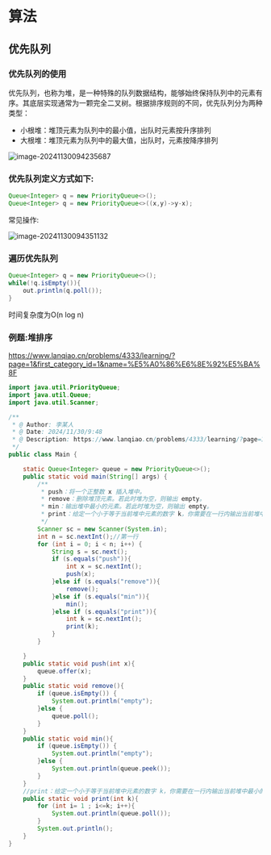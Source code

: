 # 算法

## 优先队列

### 优先队列的使用

优先队列，也称为堆，是一种特殊的队列数据结构，能够始终保持队列中的元素有序。其底层实现通常为一颗完全二叉树。根据排序规则的不同，优先队列分为两种类型：

- 小根堆：堆顶元素为队列中的最小值，出队时元素按升序排列
- 大根堆：堆顶元素为队列中的最大值，出队时，元素按降序排列

![image-20241130094235687](https://gitee.com/try-to-be-better/cloud-images/raw/master/img/image-20241130094235687.png)

### 优先队列定义方式如下:

```java
Queue<Integer> q = new PriorityQueue<>();
Queue<Integer> q = new PriorityQueue<>((x,y)->y-x);
```

常见操作:

![image-20241130094351132](https://gitee.com/try-to-be-better/cloud-images/raw/master/img/image-20241130094351132.png)

### 遍历优先队列

```java
Queue<Integer> q = new PriorityQueue<>();
while(!q.isEmpty()){
    out.println(q.poll());
}
```

时间复杂度为O(n log n)

### 例题:堆排序

https://www.lanqiao.cn/problems/4333/learning/?page=1&first_category_id=1&name=%E5%A0%86%E6%8E%92%E5%BA%8F

```java
import java.util.PriorityQueue;
import java.util.Queue;
import java.util.Scanner;

/**
 * @ Author: 李某人
 * @ Date: 2024/11/30/9:48
 * @ Description: https://www.lanqiao.cn/problems/4333/learning/?page=1&first_category_id=1&name=%E5%A0%86%E6%8E%92%E5%BA%8F
 */
public class Main {

    static Queue<Integer> queue = new PriorityQueue<>();
    public static void main(String[] args) {
        /**
         * push：将一个正整数 x 插入堆中。
         * remove：删除堆顶元素。若此时堆为空，则输出 empty。
         * min：输出堆中最小的元素。若此时堆为空，则输出 empty。
         * print：给定一个小于等于当前堆中元素的数字 k，你需要在一行内输出当前堆中最小的 k 个元素，并将其全部删除，数据保证该操作不会在堆为空时出现。
         */
        Scanner sc = new Scanner(System.in);
        int n = sc.nextInt();//第一行
        for (int i = 0; i < n; i++) {
            String s = sc.next();
            if (s.equals("push")){
                int x = sc.nextInt();
                push(x);
            }else if (s.equals("remove")){
                remove();
            }else if (s.equals("min")){
                min();
            }else if (s.equals("print")){
                int k = sc.nextInt();
                print(k);
            }
        }

    }
    public static void push(int x){
        queue.offer(x);
    }
    public static void remove(){
        if (queue.isEmpty()) {
            System.out.println("empty");
        }else {
            queue.poll();
        }
    }
    public static void min(){
        if (queue.isEmpty()) {
            System.out.println("empty");
        }else {
            System.out.println(queue.peek());
        }
    }
    //print：给定一个小于等于当前堆中元素的数字 k，你需要在一行内输出当前堆中最小的 k 个元素，并将其全部删除，数据保证该操作不会在堆为空时出现。
    public static void print(int k){
        for (int i= 1 ; i<=k; i++){
            System.out.println(queue.poll());
        }
        System.out.println();
    }
}

```























